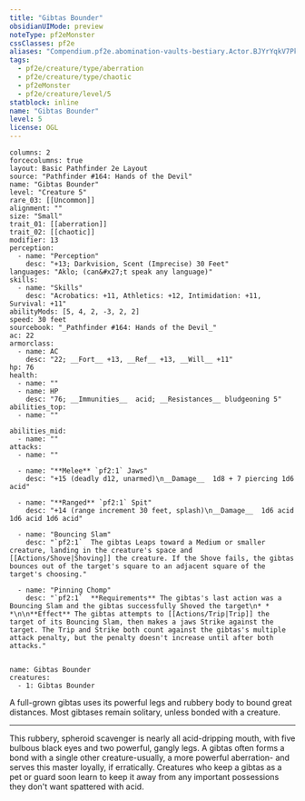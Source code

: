 ```yaml
---
title: "Gibtas Bounder"
obsidianUIMode: preview
noteType: pf2eMonster
cssClasses: pf2e
aliases: "Compendium.pf2e.abomination-vaults-bestiary.Actor.BJYrYqkV7PkXgSfk" 
tags:
  - pf2e/creature/type/aberration
  - pf2e/creature/type/chaotic
  - pf2eMonster
  - pf2e/creature/level/5
statblock: inline
name: "Gibtas Bounder"
level: 5
license: OGL
---
```


```statblock
columns: 2
forcecolumns: true
layout: Basic Pathfinder 2e Layout
source: "Pathfinder #164: Hands of the Devil"
name: "Gibtas Bounder"
level: "Creature 5"
rare_03: [[Uncommon]]
alignment: ""
size: "Small"
trait_01: [[aberration]]
trait_02: [[chaotic]]
modifier: 13
perception:
  - name: "Perception"
    desc: "+13; Darkvision, Scent (Imprecise) 30 Feet"
languages: "Aklo; (can&#x27;t speak any language)"
skills:
  - name: "Skills"
    desc: "Acrobatics: +11, Athletics: +12, Intimidation: +11, Survival: +11"
abilityMods: [5, 4, 2, -3, 2, 2]
speed: 30 feet
sourcebook: "_Pathfinder #164: Hands of the Devil_"
ac: 22
armorclass:
  - name: AC
    desc: "22; __Fort__ +13, __Ref__ +13, __Will__ +11"
hp: 76
health:
  - name: ""
  - name: HP
    desc: "76; __Immunities__  acid; __Resistances__ bludgeoning 5"
abilities_top:
  - name: ""

abilities_mid:
  - name: ""
attacks:
  - name: ""

  - name: "**Melee** `pf2:1` Jaws"
    desc: "+15 (deadly d12, unarmed)\n__Damage__  1d8 + 7 piercing 1d6 acid"

  - name: "**Ranged** `pf2:1` Spit"
    desc: "+14 (range increment 30 feet, splash)\n__Damage__  1d6 acid 1d6 acid 1d6 acid"

  - name: "Bouncing Slam"
    desc: "`pf2:1`  The gibtas Leaps toward a Medium or smaller creature, landing in the creature's space and [[Actions/Shove|Shoving]] the creature. If the Shove fails, the gibtas bounces out of the target's square to an adjacent square of the target's choosing."

  - name: "Pinning Chomp"
    desc: "`pf2:1`  **Requirements** The gibtas's last action was a Bouncing Slam and the gibtas successfully Shoved the target\n* * *\n\n**Effect** The gibtas attempts to [[Actions/Trip|Trip]] the target of its Bouncing Slam, then makes a jaws Strike against the target. The Trip and Strike both count against the gibtas's multiple attack penalty, but the penalty doesn't increase until after both attacks."
 
```

```encounter-table
name: Gibtas Bounder
creatures:
  - 1: Gibtas Bounder
```



A full-grown gibtas uses its powerful legs and rubbery body to bound great distances. Most gibtases remain solitary, unless bonded with a creature.

* * *

This rubbery, spheroid scavenger is nearly all acid-dripping mouth, with five bulbous black eyes and two powerful, gangly legs. A gibtas often forms a bond with a single other creature-usually, a more powerful aberration- and serves this master loyally, if erratically. Creatures who keep a gibtas as a pet or guard soon learn to keep it away from any important possessions they don't want spattered with acid.
